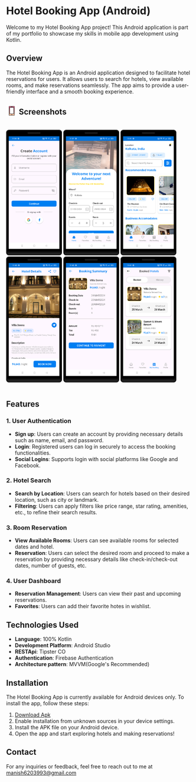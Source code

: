 

# Hotel Booking App (Android)

Welcome to my Hotel Booking App project! This Android application is part of my portfolio to showcase my skills in mobile app development using Kotlin.

## Overview

The Hotel Booking App is an Android application designed to facilitate hotel reservations for users. It allows users to search for hotels, view available rooms, and make reservations seamlessly. The app aims to provide a user-friendly interface and a smooth booking experience.

<h2 align="left">
<sub>
<img  src="metadata/readme/phone.svg"
      height="30"
      width="30">
</sub>
Screenshots
</h2>

<div style="width:100%; display:flex; justify-content: space-evenly; align-items: center;">

[<img src="metadata/screenshots/screenshot_2.png" width=30% alt="Home">](metadata/screenshots/screenshot-1.png)
[<img src="metadata/screenshots/screenshot_4.png" width=30% alt="Home">](metadata/screenshots/screenshot-2.png)
[<img src="metadata/screenshots/screenshot_7.png" width=30% alt="Home">](metadata/screenshots/screenshot-3.png)
[<img src="metadata/screenshots/screenshot_9.png" width=30% alt="Home">](metadata/screenshots/screenshot-4.png)
[<img src="metadata/screenshots/screenshot_10.png" width=30% alt="Home">](metadata/screenshots/screenshot-5.png)
[<img src="metadata/screenshots/screenshot_6.png" width=30% alt="Home">](metadata/screenshots/screenshot-6.png)

</div>

## Features

### 1. User Authentication

- **Sign up**: Users can create an account by providing necessary details such as name, email, and password.
- **Login**: Registered users can log in securely to access the booking functionalities.
- **Social Logins**: Supports login with social platforms like Google and Facebook.

### 2. Hotel Search

- **Search by Location**: Users can search for hotels based on their desired location, such as city or landmark.
- **Filtering**: Users can apply filters like price range, star rating, amenities, etc., to refine their search results.

### 3. Room Reservation

- **View Available Rooms**: Users can see available rooms for selected dates and hotel.
- **Reservation**: Users can select the desired room and proceed to make a reservation by providing necessary details like check-in/check-out dates, number of guests, etc.

### 4. User Dashboard

- **Reservation Management**: Users can view their past and upcoming reservations.
- **Favorites**: Users can add their favorite hotes in wishlist.


## Technologies Used

- **Language**: 100% Kotlin
- **Development Platform**: Android Studio
- **RESTApi**: Tipster CO
- **Authentication**: Firebase Authentication
- **Architecture pattern**: MVVM(Google's Recommended)

## Installation

The Hotel Booking App is currently available for Android devices only. To install the app, follow these steps:

1. [Download Apk](https://manish99verma.github.io/my-portfolio/assets/apks/hotel-booking-app.apk)
2. Enable installation from unknown sources in your device settings.
3. Install the APK file on your Android device.
4. Open the app and start exploring hotels and making reservations!


## Contact

For any inquiries or feedback, feel free to reach out to me at manish6203993@gmail.com
